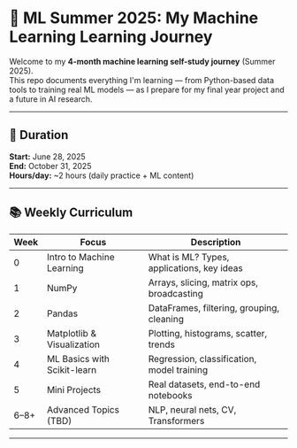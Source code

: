 # 🧠 ML Summer 2025: My Machine Learning Learning Journey

Welcome to my **4-month machine learning self-study journey** (Summer 2025).  
This repo documents everything I'm learning — from Python-based data tools to training real ML models — as I prepare for my final year project and a future in AI research.

---

## 📅 Duration
**Start:** June 28, 2025  
**End:** October 31, 2025  
**Hours/day:** ~2 hours (daily practice + ML content)

---

## 📚 Weekly Curriculum

| Week  | Focus                          | Description |
|-------|--------------------------------|-------------|
| 0     | Intro to Machine Learning      | What is ML? Types, applications, key ideas |
| 1     | NumPy                          | Arrays, slicing, matrix ops, broadcasting |
| 2     | Pandas                         | DataFrames, filtering, grouping, cleaning |
| 3     | Matplotlib & Visualization     | Plotting, histograms, scatter, trends |
| 4     | ML Basics with Scikit-learn    | Regression, classification, model training |
| 5     | Mini Projects                  | Real datasets, end-to-end notebooks |
| 6–8+  | Advanced Topics (TBD)          | NLP, neural nets, CV, Transformers |

---




